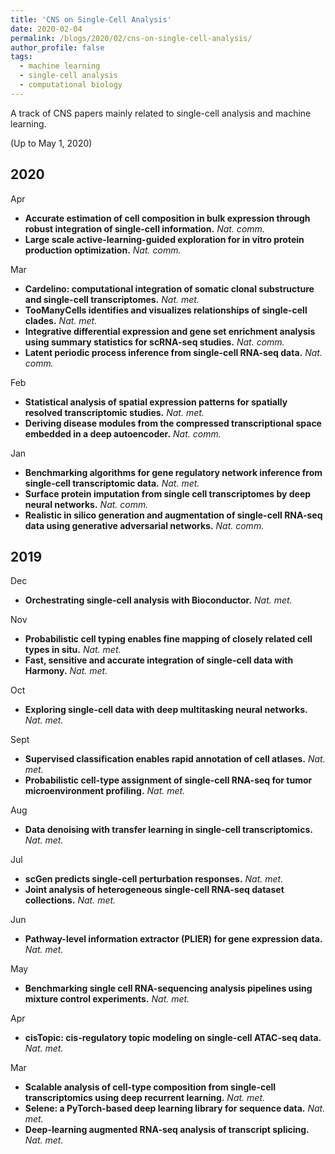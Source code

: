 ```yaml
---
title: 'CNS on Single-Cell Analysis'
date: 2020-02-04
permalink: /blogs/2020/02/cns-on-single-cell-analysis/
author_profile: false
tags:
  - machine learning
  - single-cell analysis
  - computational biology
---
```


A track of CNS papers mainly related to single-cell analysis and machine learning.



(Up to May 1, 2020)

## 2020

Apr
- **Accurate estimation of cell composition in bulk expression through robust integration of single-cell information.** *Nat. comm.*
- **Large scale active-learning-guided exploration for in vitro protein production optimization.** *Nat. comm.*

Mar
- **Cardelino: computational integration of somatic clonal substructure and single-cell transcriptomes.** *Nat. met.*
- **TooManyCells identifies and visualizes relationships of single-cell clades.** *Nat. met.*
- **Integrative differential expression and gene set enrichment analysis using summary statistics for scRNA-seq studies.** *Nat. comm.*
- **Latent periodic process inference from single-cell RNA-seq data.** *Nat. comm.*

Feb
- **Statistical analysis of spatial expression patterns for spatially resolved transcriptomic studies.** *Nat. met.*
- **Deriving disease modules from the compressed transcriptional space embedded in a deep autoencoder.** *Nat. comm.*

Jan
- **Benchmarking algorithms for gene regulatory network inference from single-cell transcriptomic data.** *Nat. met.*
- **Surface protein imputation from single cell transcriptomes by deep neural networks.** *Nat. comm.*
- **Realistic in silico generation and augmentation of single-cell RNA-seq data using generative adversarial networks.** *Nat. comm.*

## 2019

Dec
- **Orchestrating single-cell analysis with Bioconductor.** *Nat. met.*

Nov
- **Probabilistic cell typing enables fine mapping of closely related cell types in situ.** *Nat. met.*
- **Fast, sensitive and accurate integration of single-cell data with Harmony.** *Nat. met.*

Oct
- **Exploring single-cell data with deep multitasking neural networks.** *Nat. met.*

Sept
- **Supervised classification enables rapid annotation of cell atlases.** *Nat. met.*
- **Probabilistic cell-type assignment of single-cell RNA-seq for tumor microenvironment profiling.** *Nat. met.*

Aug
- **Data denoising with transfer learning in single-cell transcriptomics.** *Nat. met.*

Jul
- **scGen predicts single-cell perturbation responses.** *Nat. met.*
- **Joint analysis of heterogeneous single-cell RNA-seq dataset collections.** *Nat. met.*

Jun
- **Pathway-level information extractor (PLIER) for gene expression data.** *Nat. met.*

May
- **Benchmarking single cell RNA-sequencing analysis pipelines using mixture control experiments.** *Nat. met.*

Apr
- **cisTopic: cis-regulatory topic modeling on single-cell ATAC-seq data.** *Nat. met.*

Mar
- **Scalable analysis of cell-type composition from single-cell transcriptomics using deep recurrent learning.** *Nat. met.*
- **Selene: a PyTorch-based deep learning library for sequence data.** *Nat. met.*
- **Deep-learning augmented RNA-seq analysis of transcript splicing.** *Nat. met.*







